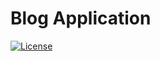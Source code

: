# Blog Application
[![License](https://img.shields.io/badge/License-Apache%202.0-blue.svg)](https://opensource.org/licenses/Apache-2.0)
